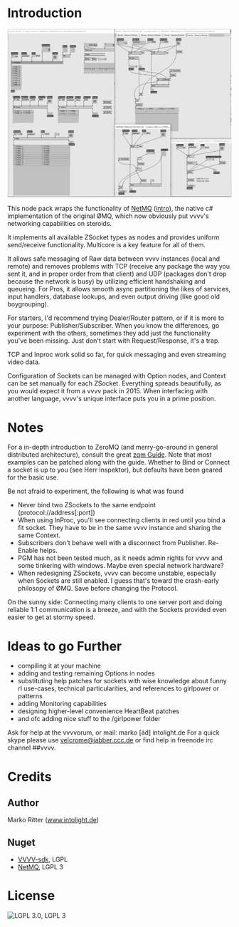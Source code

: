 Introduction
============

![Title](assets/assets/figure19_patch.png)

This node pack wraps the functionality of [NetMQ](https://github.com/zeromq/netmq) ([intro](http://netmq.readthedocs.org/en/latest/introduction/)), the native c# implementation of the original ØMQ, which now obviously put vvvv's networking capabilities on steroids. 

It implements all available ZSocket types as nodes and provides uniform send/receive functionality. Multicore is a key feature for all of them.

It allows safe messaging of Raw data between vvvv instances (local and remote) and removes problems with TCP (receive any package the way you sent it, and in proper order from that client) and UDP (packages don't drop because the network is busy) by utilizing efficient handshaking and queueing. For Pros, it allows smooth async partitioning the likes of services, input handlers, database lookups, and even output driving (like good old boygrouping).

For starters, I'd recommend trying Dealer/Router pattern, or if it is more to your purpose: Publisher/Subscriber. When you know the differences, go experiment with the others, sometimes they add just the functionality you've been missing. Just don't start with Request/Response, it's a trap.

TCP and Inproc work solid so far, for quick messaging and even streaming video data. 

Configuration of Sockets can be managed with Option nodes, and Context can be set manually for each ZSocket. Everything spreads beautifully, as you would expect it from a vvvv pack in 2015. When interfacing with another language, vvvv's unique interface puts you in a prime position.

Notes
=====

For a in-depth introduction to ZeroMQ (and merry-go-around in general distributed architecture), consult the great [zqm Guide](http://zguide.zeromq.org/page:all).
Note that most examples can be patched along with the guide. Whether to Bind or Connect a socket is up to you (see Herr Inspektor), but defaults have been geared for the basic use. 

Be not afraid to experiment, the following is what was found

 * Never bind two ZSockets to the same endpoint (protocol://address[:port])
 * When using InProc, you'll see connecting clients in red until you bind a fit socket. They have to be in the same vvvv instance and sharing the same Context.
 * Subscribers don't behave well with a disconnect from Publisher. Re-Enable helps.
 * PGM has not been tested much, as it needs admin rights for vvvv and some tinkering with windows. Maybe even special network hardware?
 * When redesigning ZSockets, vvvv can become unstable, especially when Sockets are still enabled. I guess that's toward the crash-early philosopy of ØMQ. Save before changing the Protocol.

On the sunny side: Connecting many clients to one server port and doing reliable 1:1 communication is a breeze, and with the Sockets provided even easier to get at stormy speed.

Ideas to go Further
===================

 * compiling it at your machine
 * adding and testing remaining Options in nodes 
 * substituting help patches for sockets with wise knowledge about funny rl use-cases, technical particularities, and references to girlpower or patterns
 * adding Monitoring capabilities
 * designing higher-level convenience HeartBeat patches
 * and ofc adding nice stuff to the /girlpower folder

Ask for help at the vvvvorum, or mail: marko [äd] intolight.de
For a quick skype please use velcrome@jabber.ccc.de or find help in freenode irc channel ##vvvv.

Credits
=======

Author
------
Marko Ritter (www.intolight.de)


Nuget
----
* [VVVV-sdk](https://github.com/vvvv/vvvv-sdk), LGPL
* [NetMQ](https://github.com/zeromq/netmq), LGPL 3

License
=======

![LGPL 3.0](https://www.gnu.org/graphics/lgplv3-147x51.png), LGPL 3

